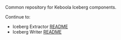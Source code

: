 Common repository for Keboola Iceberg components.

Continue to:
- Iceberg Extractor [README](https://github.com/keboola/component-iceberg/blob/main/components/ex-iceberg/README.md)
- Iceberg Writer [README](https://github.com/keboola/component-iceberg/blob/main/components/wr-iceberg/README.md)